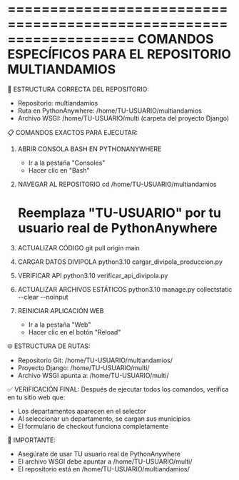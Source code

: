===================================================================
COMANDOS ESPECÍFICOS PARA EL REPOSITORIO MULTIANDAMIOS
===================================================================

🔧 ESTRUCTURA CORRECTA DEL REPOSITORIO:
- Repositorio: multiandamios
- Ruta en PythonAnywhere: /home/TU-USUARIO/multiandamios
- Archivo WSGI: /home/TU-USUARIO/multi (carpeta del proyecto Django)

📋 COMANDOS EXACTOS PARA EJECUTAR:

1. ABRIR CONSOLA BASH EN PYTHONANYWHERE
   - Ir a la pestaña "Consoles" 
   - Hacer clic en "Bash"

2. NAVEGAR AL REPOSITORIO
   cd /home/TU-USUARIO/multiandamios
   # Reemplaza "TU-USUARIO" por tu usuario real de PythonAnywhere

3. ACTUALIZAR CÓDIGO
   git pull origin main

4. CARGAR DATOS DIVIPOLA
   python3.10 cargar_divipola_produccion.py

5. VERIFICAR API
   python3.10 verificar_api_divipola.py

6. ACTUALIZAR ARCHIVOS ESTÁTICOS
   python3.10 manage.py collectstatic --clear --noinput

7. REINICIAR APLICACIÓN WEB
   - Ir a la pestaña "Web"
   - Hacer clic en el botón "Reload"

🌐 ESTRUCTURA DE RUTAS:
- Repositorio Git: /home/TU-USUARIO/multiandamios/
- Proyecto Django: /home/TU-USUARIO/multi/
- Archivo WSGI apunta a: /home/TU-USUARIO/multi/

✅ VERIFICACIÓN FINAL:
Después de ejecutar todos los comandos, verifica en tu sitio web que:
- Los departamentos aparecen en el selector
- Al seleccionar un departamento, se cargan sus municipios
- El formulario de checkout funciona completamente

🚨 IMPORTANTE:
- Asegúrate de usar TU usuario real de PythonAnywhere
- El archivo WSGI debe apuntar a /home/TU-USUARIO/multi/
- El repositorio está en /home/TU-USUARIO/multiandamios/
